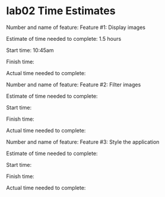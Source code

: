 # lab02 Time Estimates

Number and name of feature: Feature #1: Display images

Estimate of time needed to complete: 1.5 hours

Start time: 10:45am

Finish time: 

Actual time needed to complete: 



Number and name of feature: Feature #2: Filter images

Estimate of time needed to complete: 

Start time: 

Finish time: 

Actual time needed to complete: 



Number and name of feature: Feature #3: Style the application

Estimate of time needed to complete: 

Start time: 

Finish time: 

Actual time needed to complete: 